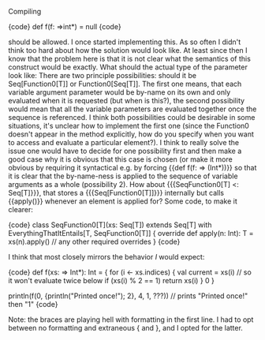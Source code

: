 Compiling

{code}
def f(f: =>int*) = null
{code}

should be allowed.
I once started implementing this. As so often I didn't think too hard about how the solution would look like. At least since then I know that the problem here is that it is not clear what the semantics of this construct would be exactly. What should the actual type of the parameter look like: There are two principle possibilities: should it be Seq[Function0[T]] or Function0[Seq[T]]. The first one means, that each variable argument parameter would be by-name on its own and only evaluated when it is requested (but when is this?), the second possibility would mean that all the variable parameters are evaluated together once the sequence is referenced.
I think both possibilities could be desirable in some situations, it's unclear how to implement the first one (since the Function0 doesn't appear in the method explicitly, how do you specify when you want to access and evaluate a particular element?).
I think to really solve the issue one would have to decide for one possibility first and then make a good case why it is obvious that this case is chosen (or make it more obvious by requiring it syntactical e.g. by forcing {{def f(f: => (Int*))}} so that it is clear that the by-name-ness is applied to the sequence of variable arguments as a whole (possibility 2).
How about {{{SeqFunction0[T] <: Seq[T]}}}, that stores a {{{Seq[Function0[T]]}}} internally but calls {{apply()}} whenever an element is applied for? Some code, to make it clearer:

{code}
class SeqFunction0[T](xs: Seq[T]) extends Seq[T] with EverythingThatItEntails[T, SeqFunction0[T]] {
  override def apply(n: Int): T = xs(n).apply()
  // any other required overrides
}
{code}

I think that most closely mirrors the behavior _I_ would expect:

{code}
  def f(xs: => Int*): Int = {
    for (i <- xs.indices) {
      val current = xs(i) // so it won't evaluate twice below
      if (xs(i) % 2 == 1) return xs(i)
    }
    0
  }

  println(f(0, {println("Printed once!"); 2}, 4, 1, ???)) // prints "Printed once!" then "1"
{code}

Note: the braces are playing hell with formatting in the first line. I had to opt between no formatting and extraneous { and }, and I opted for the latter.
